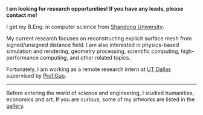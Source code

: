 **I am looking for research opportunities! If you have any leads, please contact me!**

I get my B.Eng. in computer science from [Shandong University](https://www.sdu.edu.cn/).

My current research focuses on reconstructing explicit surface mesh from signed/unsigned distance field. I am also interested in physics-based simulation and rendering, geometry processing, scientific computing, high-performance computing, and other related topics.

Fortunately, I am working as a remote research intern at [UT Dallas](https://www.utdallas.edu/) supervised by [Prof.Guo](https://personal.utdallas.edu/~xguo/).

---

Before entering the world of science and engineering, I studied humanities, economics and art. If you are curious, some of my artworks are listed in the [gallery](/gallery/).